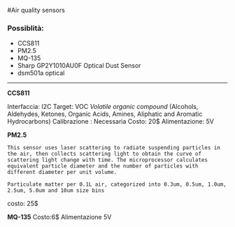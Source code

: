 #Air quality sensors

### Possiblità:

* CCS811
* PM2.5
* MQ-135
* Sharp GP2Y1010AU0F Optical Dust Sensor
* dsm501a optical

----
**CCS811**

Interfaccia: I2C
Target: VOC *Volatile organic compound* (Alcohols, Aldehydes, Ketones, Organic Acids, Amines, Aliphatic and Aromatic Hydrocarbons)
Calibrazione : Necessaria
Costo: 20$
Alimentazione: 5V

**PM2.5**
```
This sensor uses laser scattering to radiate suspending particles in the air, then collects scattering light to obtain the curve of scattering light change with time. The microprocessor calculates equivalent particle diameter and the number of particles with different diameter per unit volume.

Particulate matter per 0.1L air, categorized into 0.3um, 0.5um, 1.0um, 2.5um, 5.0um and 10um size bins
```
costo: 25$

**MQ-135**
Costo:6$
Alimentazione 5V


